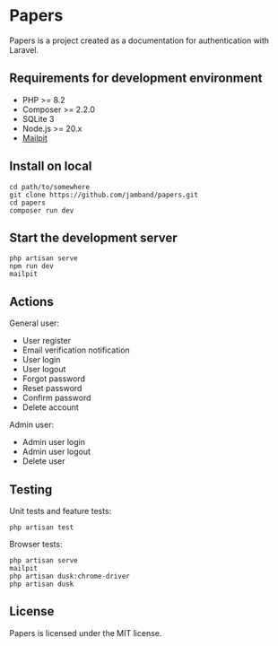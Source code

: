 # Papers

Papers is a project created as a documentation for authentication with Laravel.

## Requirements for development environment

- PHP >= 8.2
- Composer >= 2.2.0
- SQLite 3
- Node.js >= 20.x
- [Mailpit](https://github.com/axllent/mailpit)

## Install on local

```
cd path/to/somewhere
git clone https://github.com/jamband/papers.git
cd papers
composer run dev
```

## Start the development server

```
php artisan serve
npm run dev
mailpit
```

## Actions

General user:

- User register
- Email verification notification
- User login
- User logout
- Forgot password
- Reset password
- Confirm password
- Delete account

Admin user:

- Admin user login
- Admin user logout
- Delete user

## Testing

Unit tests and feature tests:

```
php artisan test
```

Browser tests:

```
php artisan serve
mailpit
php artisan dusk:chrome-driver
php artisan dusk
```

## License

Papers is licensed under the MIT license.
